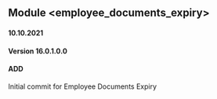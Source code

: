 ## Module <employee_documents_expiry>

#### 10.10.2021
#### Version 16.0.1.0.0
#### ADD
Initial commit for Employee Documents Expiry




